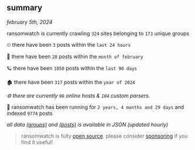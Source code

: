 
## summary
_february 5th, 2024_

ransomwatch is currently crawling `324` sites belonging to `173` unique groups

⏲ there have been `3` posts within the `last 24 hours`

🦈 there have been `28` posts within the `month of february`

🪐 there have been `1050` posts within the `last 90 days`

🏚 there have been `317` posts within the `year of 2024`

_⚙️ there are currently `96` online hosts & `104` custom parsers._

🦕 ransomwatch has been running for `2 years, 4 months and 29 days` and indexed `9774` posts

_all data  [(groups)](http://ransomwhat.telemetry.ltd/groups) and [(posts)](http://ransomwhat.telemetry.ltd/posts) is available in JSON (updated hourly)_

> ransomwatch is fully [open source](https://github.com/joshhighet/ransomwatch#ransomwatch--). please consider [sponsoring](https://github.com/sponsors/joshhighet) if you find it useful!
